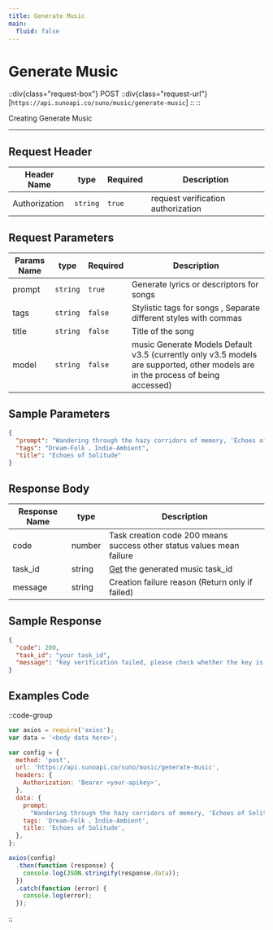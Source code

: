 ```yaml
---
title: Generate Music
main:
  fluid: false
---
```


# Generate Music

::div{class="request-box"}
<span class="request-identifier">POST</span>
::div{class="request-url"}
[`https://api.sunoapi.co/suno/music/generate-music`]
::
::

Creating Generate Music

---

## Request Header

| Header Name   | type     | Required | Description                        |
| ------------- | -------- | -------- | ---------------------------------- |
| Authorization | `string` | `true`   | request verification authorization |

## Request Parameters

| Params Name | type     | Required | Description                                                                                                                      |
| ----------- | -------- | -------- | -------------------------------------------------------------------------------------------------------------------------------- |
| prompt      | `string` | `true`   | Generate lyrics or descriptors for songs                                                                                         |
| tags        | `string` | `false`  | Stylistic tags for songs , Separate different styles with commas                                                                 |
| title       | `string` | `false`  | Title of the song                                                                                                                |
| model       | `string` | `false`  | music Generate Models Default v3.5 (currently only v3.5 models are supported, other models are in the process of being accessed) |

## Sample Parameters

```json
{
  "prompt": "Wandering through the hazy corridors of memory, 'Echoes of Solitude' weaves a tapestry of melancholic melodies that embrace the listener in a warm yet lonely embrace. The vocals, a soft whisper against the night, intertwine with the gentle strumming of an acoustic guitar, painting a picture of solitude that is both beautiful and haunting. Layers of ethereal synths rise and fall like the tide, carrying the song towards depths unknown, while the drums pulse with a distant, almost tribal rhythm, adding a touch of mystery to the already atmospheric soundscape. This is a track that embodies the quiet introspection of a soul seeking solace in the vastness of its own thoughts, a stylistic blend of dream-pop and indie-folk that lingers long after the final note fades away.",
  "tags": "Dream-Folk 、Indie-Ambient",
  "title": "Echoes of Solitude"
}
```

## Response Body

| Response Name | type   | Description                                                                             |
| ------------- | ------ | --------------------------------------------------------------------------------------- |
| code          | number | Task creation code 200 means success other status values ​​mean failure                 |
| task_id       | string | [Get](https://docs.sunoapi.co/suno-api-music/get-music) the generated music task_id |
| message       | string | Creation failure reason (Return only if failed)                                         |

## Sample Response

```json
{
  "code": 200,
  "task_id": "your task_id",
  "message": "Key verification failed, please check whether the key is correct"
}
```

## Examples Code

::code-group

```js [node]
var axios = require('axios');
var data = '<body data here>';

var config = {
  method: 'post',
  url: 'https://api.sunoapi.co/suno/music/generate-music',
  headers: {
    Authorization: 'Bearer <your-apikey>',
  },
  data: {
    prompt:
      "Wandering through the hazy corridors of memory, 'Echoes of Solitude' weaves a tapestry of melancholic melodies that embrace the listener in a warm yet lonely embrace. The vocals, a soft whisper against the night, intertwine with the gentle strumming of an acoustic guitar, painting a picture of solitude that is both beautiful and haunting. Layers of ethereal synths rise and fall like the tide, carrying the song towards depths unknown, while the drums pulse with a distant, almost tribal rhythm, adding a touch of mystery to the already atmospheric soundscape. This is a track that embodies the quiet introspection of a soul seeking solace in the vastness of its own thoughts, a stylistic blend of dream-pop and indie-folk that lingers long after the final note fades away.",
    tags: 'Dream-Folk 、Indie-Ambient',
    title: 'Echoes of Solitude',
  },
};

axios(config)
  .then(function (response) {
    console.log(JSON.stringify(response.data));
  })
  .catch(function (error) {
    console.log(error);
  });
```

::
